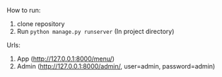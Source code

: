 How to run:
1) clone repository
2) Run `python manage.py runserver` (In project directory)

Urls:
1) App (http://127.0.0.1:8000/menu/)
2) Admin (http://127.0.0.1:8000/admin/, user=admin, password=admin)